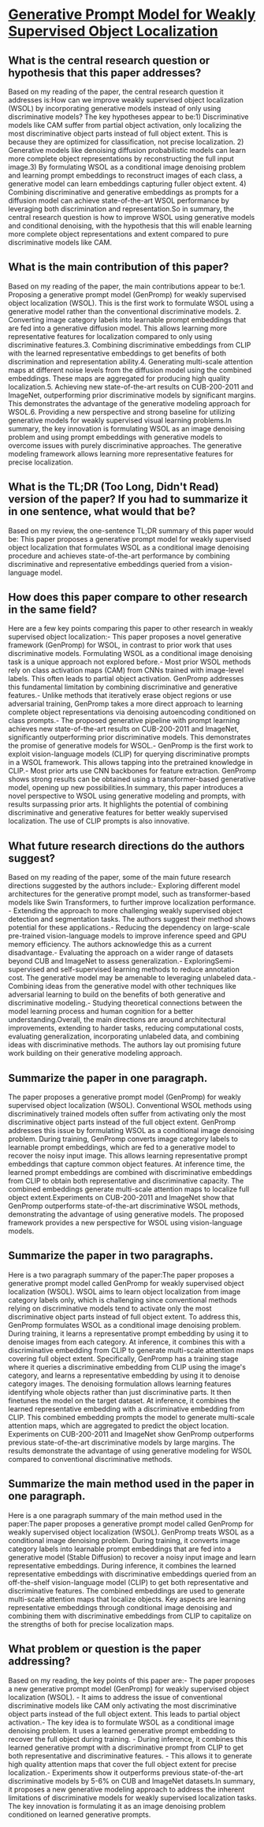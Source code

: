 # [Generative Prompt Model for Weakly Supervised Object Localization](https://arxiv.org/abs/2307.09756)

## What is the central research question or hypothesis that this paper addresses?

Based on my reading of the paper, the central research question it addresses is:How can we improve weakly supervised object localization (WSOL) by incorporating generative models instead of only using discriminative models? The key hypotheses appear to be:1) Discriminative models like CAM suffer from partial object activation, only localizing the most discriminative object parts instead of full object extent. This is because they are optimized for classification, not precise localization. 2) Generative models like denoising diffusion probabilistic models can learn more complete object representations by reconstructing the full input image.3) By formulating WSOL as a conditional image denoising problem and learning prompt embeddings to reconstruct images of each class, a generative model can learn embeddings capturing fuller object extent. 4) Combining discriminative and generative embeddings as prompts for a diffusion model can achieve state-of-the-art WSOL performance by leveraging both discrimination and representation.So in summary, the central research question is how to improve WSOL using generative models and conditional denoising, with the hypothesis that this will enable learning more complete object representations and extent compared to pure discriminative models like CAM.


## What is the main contribution of this paper?

Based on my reading of the paper, the main contributions appear to be:1. Proposing a generative prompt model (GenPromp) for weakly supervised object localization (WSOL). This is the first work to formulate WSOL using a generative model rather than the conventional discriminative models. 2. Converting image category labels into learnable prompt embeddings that are fed into a generative diffusion model. This allows learning more representative features for localization compared to only using discriminative features.3. Combining discriminative embeddings from CLIP with the learned representative embeddings to get benefits of both discrimination and representation ability.4. Generating multi-scale attention maps at different noise levels from the diffusion model using the combined embeddings. These maps are aggregated for producing high quality localization.5. Achieving new state-of-the-art results on CUB-200-2011 and ImageNet, outperforming prior discriminative models by significant margins. This demonstrates the advantage of the generative modeling approach for WSOL.6. Providing a new perspective and strong baseline for utilizing generative models for weakly supervised visual learning problems.In summary, the key innovation is formulating WSOL as an image denoising problem and using prompt embeddings with generative models to overcome issues with purely discriminative approaches. The generative modeling framework allows learning more representative features for precise localization.


## What is the TL;DR (Too Long, Didn't Read) version of the paper? If you had to summarize it in one sentence, what would that be?

Based on my review, the one-sentence TL;DR summary of this paper would be: This paper proposes a generative prompt model for weakly supervised object localization that formulates WSOL as a conditional image denoising procedure and achieves state-of-the-art performance by combining discriminative and representative embeddings queried from a vision-language model.


## How does this paper compare to other research in the same field?

Here are a few key points comparing this paper to other research in weakly supervised object localization:- This paper proposes a novel generative framework (GenPromp) for WSOL, in contrast to prior work that uses discriminative models. Formulating WSOL as a conditional image denoising task is a unique approach not explored before.- Most prior WSOL methods rely on class activation maps (CAM) from CNNs trained with image-level labels. This often leads to partial object activation. GenPromp addresses this fundamental limitation by combining discriminative and generative features.- Unlike methods that iteratively erase object regions or use adversarial training, GenPromp takes a more direct approach to learning complete object representations via denoising autoencoding conditioned on class prompts.- The proposed generative pipeline with prompt learning achieves new state-of-the-art results on CUB-200-2011 and ImageNet, significantly outperforming prior discriminative models. This demonstrates the promise of generative models for WSOL.- GenPromp is the first work to exploit vision-language models (CLIP) for querying discriminative prompts in a WSOL framework. This allows tapping into the pretrained knowledge in CLIP.- Most prior arts use CNN backbones for feature extraction. GenPromp shows strong results can be obtained using a transformer-based generative model, opening up new possibilities.In summary, this paper introduces a novel perspective to WSOL using generative modeling and prompts, with results surpassing prior arts. It highlights the potential of combining discriminative and generative features for better weakly supervised localization. The use of CLIP prompts is also innovative.


## What future research directions do the authors suggest?

Based on my reading of the paper, some of the main future research directions suggested by the authors include:- Exploring different model architectures for the generative prompt model, such as transformer-based models like Swin Transformers, to further improve localization performance. - Extending the approach to more challenging weakly supervised object detection and segmentation tasks. The authors suggest their method shows potential for these applications.- Reducing the dependency on large-scale pre-trained vision-language models to improve inference speed and GPU memory efficiency. The authors acknowledge this as a current disadvantage.- Evaluating the approach on a wider range of datasets beyond CUB and ImageNet to assess generalization.- ExploringSemi-supervised and self-supervised learning methods to reduce annotation cost. The generative model may be amenable to leveraging unlabeled data.- Combining ideas from the generative model with other techniques like adversarial learning to build on the benefits of both generative and discriminative modeling.- Studying theoretical connections between the model learning process and human cognition for a better understanding.Overall, the main directions are around architectural improvements, extending to harder tasks, reducing computational costs, evaluating generalization, incorporating unlabeled data, and combining ideas with discriminative methods. The authors lay out promising future work building on their generative modeling approach.


## Summarize the paper in one paragraph.

The paper proposes a generative prompt model (GenPromp) for weakly supervised object localization (WSOL). Conventional WSOL methods using discriminatively trained models often suffer from activating only the most discriminative object parts instead of the full object extent. GenPromp addresses this issue by formulating WSOL as a conditional image denoising problem. During training, GenPromp converts image category labels to learnable prompt embeddings, which are fed to a generative model to recover the noisy input image. This allows learning representative prompt embeddings that capture common object features. At inference time, the learned prompt embeddings are combined with discriminative embeddings from CLIP to obtain both representative and discriminative capacity. The combined embeddings generate multi-scale attention maps to localize full object extent.Experiments on CUB-200-2011 and ImageNet show that GenPromp outperforms state-of-the-art discriminative WSOL methods, demonstrating the advantage of using generative models. The proposed framework provides a new perspective for WSOL using vision-language models.


## Summarize the paper in two paragraphs.

Here is a two paragraph summary of the paper:The paper proposes a generative prompt model called GenPromp for weakly supervised object localization (WSOL). WSOL aims to learn object localization from image category labels only, which is challenging since conventional methods relying on discriminative models tend to activate only the most discriminative object parts instead of full object extent. To address this, GenPromp formulates WSOL as a conditional image denoising problem. During training, it learns a representative prompt embedding by using it to denoise images from each category. At inference, it combines this with a discriminative embedding from CLIP to generate multi-scale attention maps covering full object extent. Specifically, GenPromp has a training stage where it queries a discriminative embedding from CLIP using the image's category, and learns a representative embedding by using it to denoise category images. The denoising formulation allows learning features identifying whole objects rather than just discriminative parts. It then finetunes the model on the target dataset. At inference, it combines the learned representative embedding with a discriminative embedding from CLIP. This combined embedding prompts the model to generate multi-scale attention maps, which are aggregated to predict the object location. Experiments on CUB-200-2011 and ImageNet show GenPromp outperforms previous state-of-the-art discriminative models by large margins. The results demonstrate the advantage of using generative modeling for WSOL compared to conventional discriminative methods.


## Summarize the main method used in the paper in one paragraph.

Here is a one paragraph summary of the main method used in the paper:The paper proposes a generative prompt model called GenPromp for weakly supervised object localization (WSOL). GenPromp treats WSOL as a conditional image denoising problem. During training, it converts image category labels into learnable prompt embeddings that are fed into a generative model (Stable Diffusion) to recover a noisy input image and learn representative embeddings. During inference, it combines the learned representative embeddings with discriminative embeddings queried from an off-the-shelf vision-language model (CLIP) to get both representative and discriminative features. The combined embeddings are used to generate multi-scale attention maps that localize objects. Key aspects are learning representative embeddings through conditional image denoising and combining them with discriminative embeddings from CLIP to capitalize on the strengths of both for precise localization maps.


## What problem or question is the paper addressing?

Based on my reading, the key points of this paper are:- The paper proposes a new generative prompt model (GenPromp) for weakly supervised object localization (WSOL). - It aims to address the issue of conventional discriminative models like CAM only activating the most discriminative object parts instead of the full object extent. This leads to partial object activation.- The key idea is to formulate WSOL as a conditional image denoising problem. It uses a learned generative prompt embedding to recover the full object during training. - During inference, it combines this learned generative prompt with a discriminative prompt from CLIP to get both representative and discriminative features. - This allows it to generate high quality attention maps that cover the full object extent for precise localization.- Experiments show it outperforms previous state-of-the-art discriminative models by 5-6% on CUB and ImageNet datasets.In summary, it proposes a new generative modeling approach to address the inherent limitations of discriminative models for weakly supervised localization tasks. The key innovation is formulating it as an image denoising problem conditioned on learned generative prompts.
